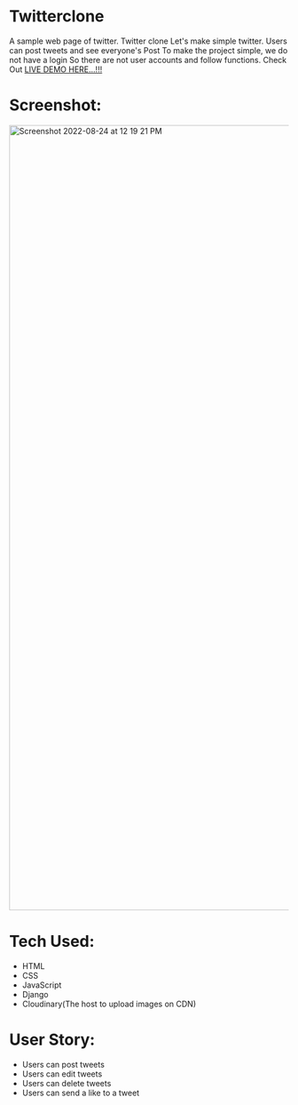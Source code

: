# Twitterclone

A sample web page of twitter. Twitter clone Let's make simple twitter. Users can post tweets and see everyone's Post To make the project simple, we do not have a login So there are not user accounts and follow functions.
Check Out [LIVE DEMO HERE...!!!]( )

# Screenshot:
<img width="1413" alt="Screenshot 2022-08-24 at 12 19 21 PM" src="https://user-images.githubusercontent.com/107975354/186350311-dc275191-3aa2-4b5b-b17f-0b96a3609e24.png">




# Tech Used:
* HTML
* CSS 
* JavaScript 
* Django
* Cloudinary(The host to upload images on CDN)

# User Story:
* Users can post tweets 
* Users can edit tweets
* Users can delete tweets 
* Users can send a like to a tweet
